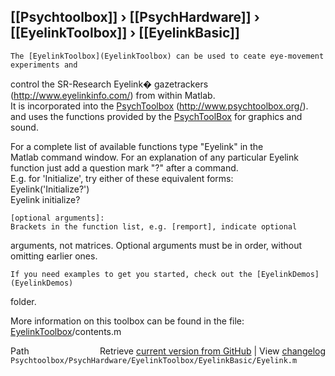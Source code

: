 ## [[Psychtoolbox]] &#8250; [[PsychHardware]] &#8250; [[EyelinkToolbox]] &#8250; [[EyelinkBasic]]

  
    The [EyelinkToolbox](EyelinkToolbox) can be used to ceate eye-movement experiments and  
   control the SR-Research Eyelink� gazetrackers  
   (http://www.eyelinkinfo.com/) from within Matlab.  
   It is incorporated into the [PsychToolbox](PsychToolbox) (http://www.psychtoolbox.org/).  
   and uses the functions provided by the [PsychToolBox](PsychToolBox) for graphics and sound.  
  
   For a complete list of available functions type "Eyelink" in the  
   Matlab command window. For an explanation of any particular Eyelink  
   function just add a question mark "?" after a command.  
    E.g. for 'Initialize', try either of these equivalent forms:  
        Eyelink('Initialize?')  
        Eyelink initialize?  
  
    [optional arguments]:  
    Brackets in the function list, e.g. [remport], indicate optional  
   arguments, not matrices. Optional arguments must be in order, without  
   omitting earlier ones.  
  
    If you need examples to get you started, check out the [EyelinkDemos](EyelinkDemos)  
   folder.  
  
   More information on this toolbox can be found in the file:  
   [EyelinkToolbox](EyelinkToolbox)/contents.m  
  




<div class="code_header" style="text-align:right;">
  <span style="float:left;">Path&nbsp;&nbsp;</span> <span class="counter">Retrieve <a href=
  "https://raw.github.com/Psychtoolbox-3/Psychtoolbox-3/beta/Psychtoolbox/PsychHardware/EyelinkToolbox/EyelinkBasic/Eyelink.m">current version from GitHub</a> | View <a href=
  "https://github.com/Psychtoolbox-3/Psychtoolbox-3/commits/beta/Psychtoolbox/PsychHardware/EyelinkToolbox/EyelinkBasic/Eyelink.m">changelog</a></span>
</div>
<div class="code">
  <code>Psychtoolbox/PsychHardware/EyelinkToolbox/EyelinkBasic/Eyelink.m</code>
</div>

